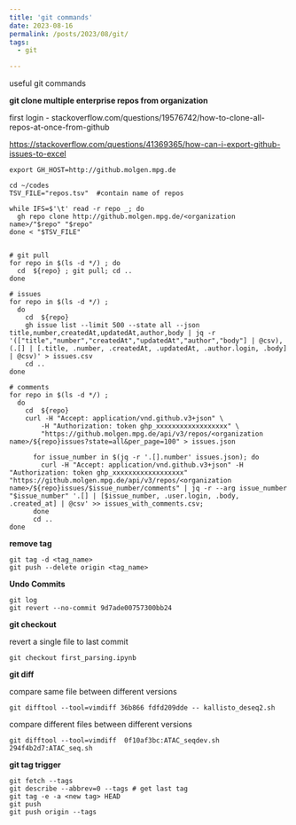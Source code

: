```yaml
---
title: 'git commands'
date: 2023-08-16
permalink: /posts/2023/08/git/
tags:
  - git

---
```

useful git commands

**git clone multiple enterprise repos from organization**

first login - stackoverflow.com/questions/19576742/how-to-clone-all-repos-at-once-from-github

https://stackoverflow.com/questions/41369365/how-can-i-export-github-issues-to-excel

```
export GH_HOST=http://github.molgen.mpg.de

cd ~/codes
TSV_FILE="repos.tsv"  #contain name of repos

while IFS=$'\t' read -r repo _; do
  gh repo clone http://github.molgen.mpg.de/<organization name>/"$repo" "$repo"
done < "$TSV_FILE"


# git pull
for repo in $(ls -d */) ; do
  cd  ${repo} ; git pull; cd ..  
done

# issues
for repo in $(ls -d */) ;
  do
    cd  ${repo} 
    gh issue list --limit 500 --state all --json title,number,createdAt,updatedAt,author,body | jq -r '(["title","number","createdAt","updatedAt","author","body"] | @csv), (.[] | [.title, .number, .createdAt, .updatedAt, .author.login, .body] | @csv)' > issues.csv
    cd ..  
done

# comments 
for repo in $(ls -d */) ;
  do
    cd  ${repo} 
    curl -H "Accept: application/vnd.github.v3+json" \
        -H "Authorization: token ghp_xxxxxxxxxxxxxxxxxx" \
        "https://github.molgen.mpg.de/api/v3/repos/<organization name>/${repo}issues?state=all&per_page=100" > issues.json
    
      for issue_number in $(jq -r '.[].number' issues.json); do
        curl -H "Accept: application/vnd.github.v3+json" -H "Authorization: token ghp_xxxxxxxxxxxxxxxxxx" "https://github.molgen.mpg.de/api/v3/repos/<organization name>/${repo}issues/$issue_number/comments" | jq -r --arg issue_number "$issue_number" '.[] | [$issue_number, .user.login, .body, .created_at] | @csv' >> issues_with_comments.csv;
      done
      cd ..  
done
```

**remove tag**

```
git tag -d <tag_name>
git push --delete origin <tag_name>
```

**Undo Commits**

```
git log
git revert --no-commit 9d7ade00757300bb24
```

**git checkout**

revert a single file to last commit

`git checkout first_parsing.ipynb`

**git diff**

compare same file between different versions

`git difftool --tool=vimdiff 36b866 fdfd209dde -- kallisto_deseq2.sh`

compare different files between different versions

`git difftool --tool=vimdiff  0f10af3bc:ATAC_seqdev.sh 294f4b2d7:ATAC_seq.sh`


**git tag trigger**

```
git fetch --tags
git describe --abbrev=0 --tags # get last tag
git tag -e -a <new tag> HEAD
git push
git push origin --tags
```